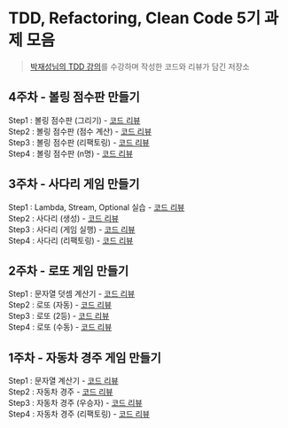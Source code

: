 # TDD, Refactoring, Clean Code 5기 과제 모음
>[박재성님의 TDD 강의](https://edu.nextstep.camp/)를 수강하며 작성한 코드와 리뷰가 담긴 저장소

## 4주차 - 볼링 점수판 만들기
Step1 : 볼링 점수판 (그리기) - [코드 리뷰](https://github.com/next-step/java-bowling/pull/37)  
Step2 : 볼링 점수판 (점수 계산) - [코드 리뷰](https://github.com/next-step/java-bowling/pull/43)  
Step3 : 볼링 점수판 (리팩토링) - [코드 리뷰](https://github.com/next-step/java-bowling/pull/44)  
Step4 : 볼링 점수판 (n명) - [코드 리뷰](https://github.com/next-step/java-bowling/pull/46)

## 3주차 - 사다리 게임 만들기
Step1 : Lambda, Stream, Optional 실습 - [코드 리뷰](https://github.com/next-step/java-ladder/pull/149)  
Step2 : 사다리 (생성) - [코드 리뷰](https://github.com/next-step/java-ladder/pull/198)  
Step3 : 사다리 (게임 실행) - [코드 리뷰](https://github.com/next-step/java-ladder/pull/207)  
Step4 : 사다리 (리팩토링) - [코드 리뷰](https://github.com/next-step/java-ladder/pull/221)

## 2주차 - 로또 게임 만들기
Step1 : 문자열 덧셈 계산기 - [코드 리뷰](https://github.com/next-step/java-lotto/pull/196)  
Step2 : 로또 (자동) - [코드 리뷰](https://github.com/next-step/java-lotto/pull/226)  
Step3 : 로또 (2등) - [코드 리뷰](https://github.com/next-step/java-lotto/pull/249)  
Step4 : 로또 (수동) - [코드 리뷰](https://github.com/next-step/java-lotto/pull/262)

## 1주차 - 자동차 경주 게임 만들기
Step1 : 문자열 계산기 - [코드 리뷰](https://github.com/next-step/java-racingcar/pull/284)  
Step2 : 자동차 경주 - [코드 리뷰](https://github.com/next-step/java-racingcar/pull/319)  
Step3 : 자동차 경주 (우승자) - [코드 리뷰](https://github.com/next-step/java-racingcar/pull/337)  
Step4 : 자동차 경주 (리팩토링) - [코드 리뷰](https://github.com/next-step/java-racingcar/pull/362)

